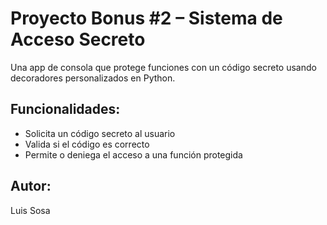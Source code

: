 # Proyecto Bonus #2 – Sistema de Acceso Secreto

Una app de consola que protege funciones con un código secreto usando decoradores personalizados en Python.

## Funcionalidades:
- Solicita un código secreto al usuario
- Valida si el código es correcto
- Permite o deniega el acceso a una función protegida

## Autor:
Luis Sosa
